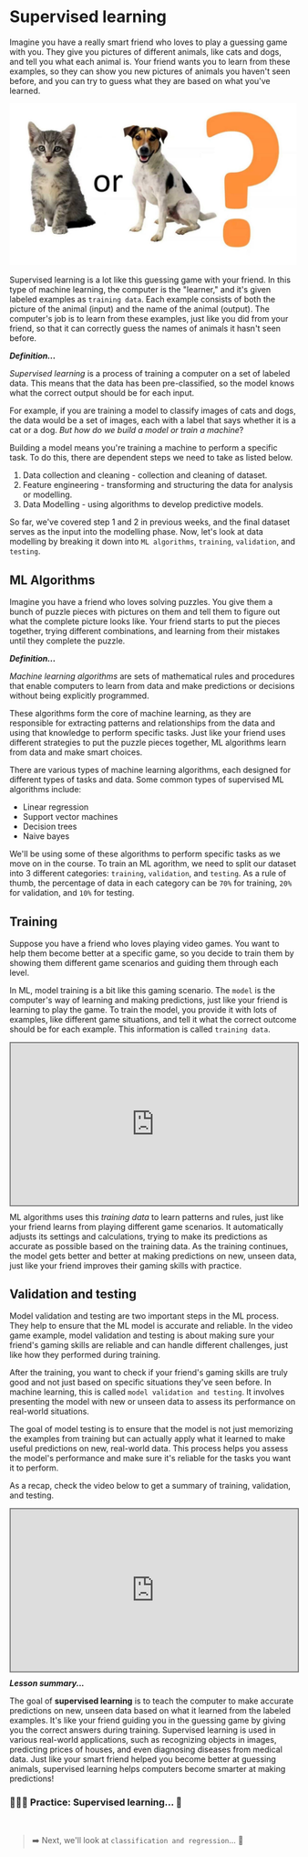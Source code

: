 # Supervised learning
Imagine you have a really smart friend who loves to play a guessing game with you. They give you pictures of different animals, like cats and dogs, and tell you what each animal is. Your friend wants you to learn from these examples, so they can show you new pictures of animals you haven't seen before, and you can try to guess what they are based on what you've learned.

![cat-dog.jpeg](./ml/cat-dog.jpeg)

Supervised learning is a lot like this guessing game with your friend. In this type of machine learning, the computer is the "learner," and it's given labeled examples as `training data`. Each example consists of both the picture of the animal (input) and the name of the animal (output). The computer's job is to learn from these examples, just like you did from your friend, so that it can correctly guess the names of animals it hasn't seen before.

<aside>

**_Definition..._**

_Supervised learning_ is a process of training a computer on a set of labeled data. This means that the data has been pre-classified, so the model knows what the correct output should be for each input. 
</aside>

For example, if you are training a model to classify images of cats and dogs, the data would be a set of images, each with a label that says whether it is a cat or a dog. _But how do we build a model or train a machine_?

Building a model means you're training a machine to perform a specific task. To do this, there are dependent steps we need to take as listed below.

1. Data collection and cleaning - collection and cleaning of dataset.
2. Feature engineering - transforming and structuring the data for analysis or modelling.
3. Data Modelling - using algorithms to develop predictive models.

So far, we've covered step 1 and 2 in previous weeks, and the final dataset serves as the input into the modelling phase. Now, let's look at data modelling by breaking it down into `ML algorithms`, `training`, `validation`, and `testing`.

## ML Algorithms
Imagine you have a friend who loves solving puzzles. You give them a bunch of puzzle pieces with pictures on them and tell them to figure out what the complete picture looks like. Your friend starts to put the pieces together, trying different combinations, and learning from their mistakes until they complete the puzzle.

<aside>

**_Definition..._**

_Machine learning algorithms_ are sets of mathematical rules and procedures that enable computers to learn from data and make predictions or decisions without being explicitly programmed. 
</aside>

These algorithms form the core of machine learning, as they are responsible for extracting patterns and relationships from the data and using that knowledge to perform specific tasks. Just like your friend uses different strategies to put the puzzle pieces together, ML algorithms learn from data and make smart choices. 

There are various types of machine learning algorithms, each designed for different types of tasks and data. Some common types of supervised ML algorithms include:

- Linear regression
- Support vector machines
- Decision trees
- Naive bayes

We'll be using some of these algorithms to perform specific tasks as we move on in the course. To train an ML agorithm, we need to split our dataset into 3 different categories: `training`, `validation`, and `testing`. As a rule of thumb, the percentage of data in each category can be `70%` for training, `20%` for validation, and `10%` for testing.

## Training
Suppose you have a friend who loves playing video games. You want to help them become better at a specific game, so you decide to train them by showing them different game scenarios and guiding them through each level.

In ML, model training is a bit like this gaming scenario. The `model` is the computer's way of learning and making predictions, just like your friend is learning to play the game. To train the model, you provide it with lots of examples, like different game situations, and tell it what the correct outcome should be for each example. This information is called `training data`.

<div style="position: relative; padding-bottom: 56.25%; height: 0;"><iframe src="https://www.youtube.com/embed/x2mRoFNm22g" title="Machine Learning" frameborder="0" allow="accelerometer; autoplay; clipboard-write; encrypted-media; gyroscope; picture-in-picture" allowfullscreen style="position: absolute; top: 0; left: 0; width: 100%; height: 100%; border: 2px solid grey;"></iframe></div>

ML algorithms uses this _training data_ to learn patterns and rules, just like your friend learns from playing different game scenarios. It automatically adjusts its settings and calculations, trying to make its predictions as accurate as possible based on the training data. As the training continues, the model gets better and better at making predictions on new, unseen data, just like your friend improves their gaming skills with practice.

## Validation and testing
Model validation and testing are two important steps in the ML process. They help to ensure that the ML model is accurate and reliable. In the video game example, model validation and testing is about making sure your friend's gaming skills are reliable and can handle different challenges, just like how they performed during training.

After the training, you want to check if your friend's gaming skills are truly good and not just based on specific situations they've seen before. In machine learning, this is called `model validation and testing`. It involves presenting the model with new or unseen data to assess its performance on real-world situations.

The goal of model testing is to ensure that the model is not just memorizing the examples from training but can actually apply what it learned to make useful predictions on new, real-world data. This process helps you assess the model's performance and make sure it's reliable for the tasks you want it to perform.

As a recap, check the video below to get a summary of training, validation, and testing.

<div style="position: relative; padding-bottom: 56.25%; height: 0;"><iframe src="https://www.youtube.com/embed/dSCFk168vmo" title="Machine Learning" frameborder="0" allow="accelerometer; autoplay; clipboard-write; encrypted-media; gyroscope; picture-in-picture" allowfullscreen style="position: absolute; top: 0; left: 0; width: 100%; height: 100%; border: 2px solid grey;"></iframe></div>



<!-- ![fruit-classification.jpeg](./ml/fruit-classification.jpeg) -->


<aside>

**_Lesson summary..._**

The goal of **supervised learning** is to teach the computer to make accurate predictions on new, unseen data based on what it learned from the labeled examples. It's like your friend guiding you in the guessing game by giving you the correct answers during training. Supervised learning is used in various real-world applications, such as recognizing objects in images, predicting prices of houses, and even diagnosing diseases from medical data. Just like your smart friend helped you become better at guessing animals, supervised learning helps computers become smarter at making predictions!
</aside>

### 👩🏾‍🎨 Practice: Supervised learning... 🎯

<br>

> ➡️ Next, we'll look at `classification and regression`... 🎯
